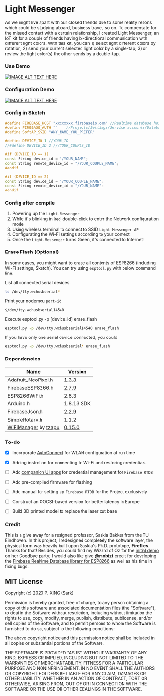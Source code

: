 # Light Messenger
As we might live apart with our closed friends due to some reality resons which could be studying aboard, business travel, so on. To compensate for the missed contact with a certain relationship, I created Light Messenger, an IoT kit for a couple of friends having bi-directional communication with different light colors. With this kit, you can 1) select light different colors by rotation; 2) send your current selected light color by a single-tap; 3) or review the light color(s) the other sends by a double-tap.



### Use Demo

[![IMAGE ALT TEXT HERE](https://i.loli.net/2020/06/05/7GHx2AzFbREiuD9.jpg)](https://vimeo.com/421278858)



### Configuration Demo

[![IMAGE ALT TEXT HERE](https://i.imgur.com/Pujw7Ju.jpg)](https://vimeo.com/455801532)



### Config in Sketch

```c++
#define FIREBASE_HOST "xxxxxxxx.firebaseio.com" //Realtime database host without https:// 
#define FIREBASE_AUTH ""    //Projects/Settings/Service accounts/Database secrets
#define SoftAP_SSID "ANY_NAME_YOU_PREFER"

#define DEVICE_ID 1 //YOUR_ID
//#define DEVICE_ID 2 ///YOUR_COUPLE_ID                  

#if (DEVICE_ID == 1)
const String device_id = "/YOUR_NAME";
const String remote_device_id = "/YOUR_COUPLE_NAME";
#endif

#if (DEVICE_ID == 2)
const String device_id = "/YOUR_COUPLE_NAME";
const String remote_device_id = "/YOUR_NAME";
#endif
```

### Config after compile

1. Powering up the `Light-Messenger`
2. While it's blinking in `Red`, double-click to enter the Network configuration mode
3. Using wireless terminal to connect to SSID `Light-Messenger-AP`
4. Configurating the Wi-Fi settings according to your context
5. Once the `Light-Messenger` turns Green, it's connected to Internet!



### Erase Flash (Optional)

In some cases, you might want to erase all contents of ESP8266 (including Wi-Fi settings, Sketch). You can try using `esptool.py` with below command line:

List all connected serial devices

```bash
ls /dev/tty.wchusbserial*
```

Print your nodemcu `port-id`

```bash
$/dev/tty.wchusbserial14540
```

Execute esptool.py -p [device_id] erase_flash

```bash
esptool.py -p /dev/tty.wchusbserial14540 erase_flash
```

If you have only one serial device connected, you could 

```bash
esptool.py -p /dev/tty.wchusbserial* erase_flash
```



### Dependencies

| Name | Version |
| ---- | ---- |
|Adafruit_NeoPixel.h| [1.3.3](https://github.com/adafruit/Adafruit_NeoPixel/archive/1.3.3.zip) |
|FirebaseESP8266.h| [2.7.9](https://github.com/mobizt/Firebase-ESP8266/archive/2.7.9.zip) |
|ESP8266WiFi.h| 2.6.3 |
|Arduino.h| 1.8.13 SDK |
|FirebaseJson.h| [2.2.9](https://github.com/mobizt/FirebaseJson/archive/2.2.9.zip) |
|SimpleRotary.h| [1.1.2](https://github.com/mprograms/SimpleRotary/archive/v1.1.2.zip) |
|[WiFiManager](https://github.com/tzapu/WiFiManager) by [tzapu](https://github.com/tzapu)| [0.15.0](https://github.com/tzapu/WiFiManager/archive/0.15.0.zip) |



### To-do

- [x] Incorporate [AutoConnect](https://github.com/Hieromon/AutoConnect) for WLAN configuration at run time
- [x] Adding instrction for connecting to Wi-Fi and restoring credentials
- [ ] Add [companion UI apps](https://github.com/mobizt/ESPForm) for credential management for `Firebase RTDB`
- [ ] Add pre-compiled firmware for flashing
- [ ] Add manual for setting up `Firebase RTDB` for the Project exclusively 
- [ ] Construct an OOCSI-based version for better latency in Europe
- [ ] Build 3D printed model to replace the laser cut base



### Credit

This is a give away for a resigned professor, Saskia Bakker from the TU Eindhoven. In this project, I redesigned completely the software layer, the physical form was heavily built upon Saskia's Ph.D. prototope, **Fireflies**. Thanks for that! Besides, you could find my Wizard of Oz for the [initial demo](https://pxing.design/demo-on-saskias-farewell/) on her Goodbye party; I would also like give **@mobizt** credit for developing the [Firebase Realtime Database library for ESP8266](https://github.com/mobizt/Firebase-ESP8266) as well as his time in fixing bugs. 



## MIT License

Copyright (c) 2020 P. XING (Sark)

Permission is hereby granted, free of charge, to any person obtaining a copy of this software and associated documentation files (the "Software"), to deal in the Software without restriction, including without limitation the rights to use, copy, modify, merge, publish, distribute, sublicense, and/or sell copies of the Software, and to permit persons to whom the Software is furnished to do so, subject to the following conditions:

The above copyright notice and this permission notice shall be included in all copies or substantial portions of the Software.

THE SOFTWARE IS PROVIDED "AS IS", WITHOUT WARRANTY OF ANY KIND, EXPRESS OR IMPLIED, INCLUDING BUT NOT LIMITED TO THE WARRANTIES OF MERCHANTABILITY, FITNESS FOR A PARTICULAR PURPOSE AND NONINFRINGEMENT. IN NO EVENT SHALL THE AUTHORS OR COPYRIGHT HOLDERS BE LIABLE FOR ANY CLAIM, DAMAGES OR OTHER LIABILITY, WHETHER IN AN ACTION OF CONTRACT, TORT OR OTHERWISE, ARISING FROM, OUT OF OR IN CONNECTION WITH THE SOFTWARE OR THE USE OR OTHER DEALINGS IN THE SOFTWARE. 